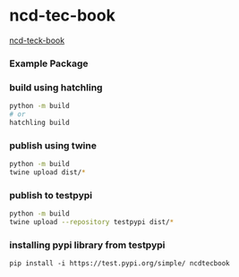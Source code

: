 # ncd-tec-book



[ncd-teck-book](https://suhelhammoud.github.io/ncd-tec-book)


### Example Package

### build using hatchling
```bash
python -m build
# or
hatchling build
```

### publish using twine
```bash
python -m build
twine upload dist/*
```

### publish to testpypi
```bash
python -m build
twine upload --repository testpypi dist/*
```

### installing pypi library from testpypi
```
pip install -i https://test.pypi.org/simple/ ncdtecbook
```


